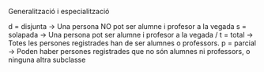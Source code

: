 Generalització i especialització

d = disjunta -> Una persona NO pot ser alumne i profesor a la vegada
s = solapada -> Una persona pot ser alumne i profesor a la vegada
/
t = total  -> Totes les persones registrades han de ser alumnes o professors.
p = parcial -> Poden haber persones registrades que no són alumnes ni professors, o ninguna altra subclasse

